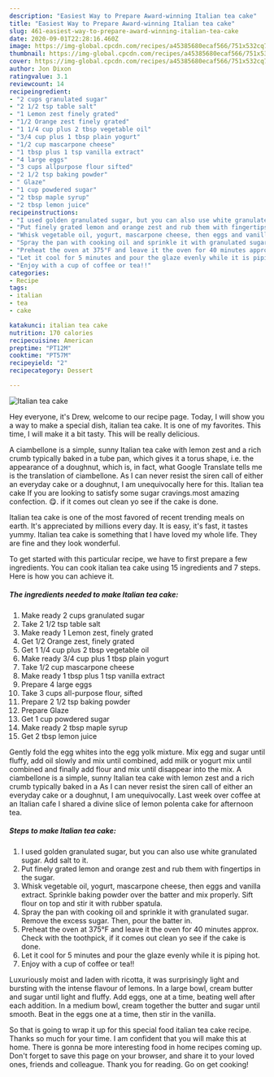 ```yaml
---
description: "Easiest Way to Prepare Award-winning Italian tea cake"
title: "Easiest Way to Prepare Award-winning Italian tea cake"
slug: 461-easiest-way-to-prepare-award-winning-italian-tea-cake
date: 2020-09-01T22:28:16.460Z
image: https://img-global.cpcdn.com/recipes/a45385680ecaf566/751x532cq70/italian-tea-cake-recipe-main-photo.jpg
thumbnail: https://img-global.cpcdn.com/recipes/a45385680ecaf566/751x532cq70/italian-tea-cake-recipe-main-photo.jpg
cover: https://img-global.cpcdn.com/recipes/a45385680ecaf566/751x532cq70/italian-tea-cake-recipe-main-photo.jpg
author: Jon Dixon
ratingvalue: 3.1
reviewcount: 14
recipeingredient:
- "2 cups granulated sugar"
- "2 1/2 tsp table salt"
- "1 Lemon zest finely grated"
- "1/2 Orange zest finely grated"
- "1 1/4 cup plus 2 tbsp vegetable oil"
- "3/4 cup plus 1 tbsp plain yogurt"
- "1/2 cup mascarpone cheese"
- "1 tbsp plus 1 tsp vanilla extract"
- "4 large eggs"
- "3 cups allpurpose flour sifted"
- "2 1/2 tsp baking powder"
- " Glaze"
- "1 cup powdered sugar"
- "2 tbsp maple syrup"
- "2 tbsp lemon juice"
recipeinstructions:
- "I used golden granulated sugar, but you can also use white granulated sugar. Add salt to it."
- "Put finely grated lemon and orange zest and rub them with fingertips in the sugar."
- "Whisk vegetable oil, yogurt, mascarpone cheese, then eggs and vanilla extract. Sprinkle baking powder over the batter and mix properly. Sift flour on top and stir it with rubber spatula."
- "Spray the pan with cooking oil and sprinkle it with granulated sugar. Remove the excess sugar. Then, pour the batter in."
- "Preheat the oven at 375°F and leave it the oven for 40 minutes approx. Check with the toothpick, if it comes out clean yo see if the cake is done."
- "Let it cool for 5 minutes and pour the glaze evenly while it is piping hot."
- "Enjoy with a cup of coffee or tea!!"
categories:
- Recipe
tags:
- italian
- tea
- cake

katakunci: italian tea cake 
nutrition: 170 calories
recipecuisine: American
preptime: "PT12M"
cooktime: "PT57M"
recipeyield: "2"
recipecategory: Dessert

---
```



![Italian tea cake](https://img-global.cpcdn.com/recipes/a45385680ecaf566/751x532cq70/italian-tea-cake-recipe-main-photo.jpg)

Hey everyone, it's Drew, welcome to our recipe page. Today, I will show you a way to make a special dish, italian tea cake. It is one of my favorites. This time, I will make it a bit tasty. This will be really delicious.

A ciambellone is a simple, sunny Italian tea cake with lemon zest and a rich crumb typically baked in a tube pan, which gives it a torus shape, i.e. the appearance of a doughnut, which is, in fact, what Google Translate tells me is the translation of ciambellone. As I can never resist the siren call of either an everyday cake or a doughnut, I am unequivocally here for this. Italian tea cake If you are looking to satisfy some sugar cravings.most amazing confection. 😋. if it comes out clean yo see if the cake is done.

Italian tea cake is one of the most favored of recent trending meals on earth. It's appreciated by millions every day. It is easy, it's fast, it tastes yummy. Italian tea cake is something that I have loved my whole life. They are fine and they look wonderful.


To get started with this particular recipe, we have to first prepare a few ingredients. You can cook italian tea cake using 15 ingredients and 7 steps. Here is how you can achieve it.

<!--inarticleads1-->

##### The ingredients needed to make Italian tea cake:

1. Make ready 2 cups granulated sugar
1. Take 2 1/2 tsp table salt
1. Make ready 1 Lemon zest, finely grated
1. Get 1/2 Orange zest, finely grated
1. Get 1 1/4 cup plus 2 tbsp vegetable oil
1. Make ready 3/4 cup plus 1 tbsp plain yogurt
1. Take 1/2 cup mascarpone cheese
1. Make ready 1 tbsp plus 1 tsp vanilla extract
1. Prepare 4 large eggs
1. Take 3 cups all-purpose flour, sifted
1. Prepare 2 1/2 tsp baking powder
1. Prepare  Glaze
1. Get 1 cup powdered sugar
1. Make ready 2 tbsp maple syrup
1. Get 2 tbsp lemon juice


Gently fold the egg whites into the egg yolk mixture. Mix egg and sugar until fluffy, add oil slowly and mix until combined, add milk or yogurt mix until combined and finally add flour and mix until disappear into the mix. A ciambellone is a simple, sunny Italian tea cake with lemon zest and a rich crumb typically baked in a As I can never resist the siren call of either an everyday cake or a doughnut, I am unequivocally. Last week over coffee at an Italian cafe I shared a divine slice of lemon polenta cake for afternoon tea. 

<!--inarticleads2-->

##### Steps to make Italian tea cake:

1. I used golden granulated sugar, but you can also use white granulated sugar. Add salt to it.
1. Put finely grated lemon and orange zest and rub them with fingertips in the sugar.
1. Whisk vegetable oil, yogurt, mascarpone cheese, then eggs and vanilla extract. Sprinkle baking powder over the batter and mix properly. Sift flour on top and stir it with rubber spatula.
1. Spray the pan with cooking oil and sprinkle it with granulated sugar. Remove the excess sugar. Then, pour the batter in.
1. Preheat the oven at 375°F and leave it the oven for 40 minutes approx. Check with the toothpick, if it comes out clean yo see if the cake is done.
1. Let it cool for 5 minutes and pour the glaze evenly while it is piping hot.
1. Enjoy with a cup of coffee or tea!!


Luxuriously moist and laden with ricotta, it was surprisingly light and bursting with the intense flavour of lemons. In a large bowl, cream butter and sugar until light and fluffy. Add eggs, one at a time, beating well after each addition. In a medium bowl, cream together the butter and sugar until smooth. Beat in the eggs one at a time, then stir in the vanilla. 

So that is going to wrap it up for this special food italian tea cake recipe. Thanks so much for your time. I am confident that you will make this at home. There is gonna be more interesting food in home recipes coming up. Don't forget to save this page on your browser, and share it to your loved ones, friends and colleague. Thank you for reading. Go on get cooking!
